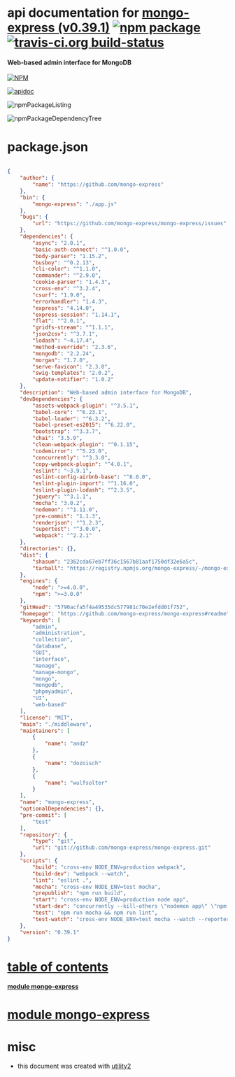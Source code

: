 # api documentation for  [mongo-express (v0.39.1)](https://github.com/mongo-express/mongo-express#readme)  [![npm package](https://img.shields.io/npm/v/npmdoc-mongo-express.svg?style=flat-square)](https://www.npmjs.org/package/npmdoc-mongo-express) [![travis-ci.org build-status](https://api.travis-ci.org/npmdoc/node-npmdoc-mongo-express.svg)](https://travis-ci.org/npmdoc/node-npmdoc-mongo-express)
#### Web-based admin interface for MongoDB

[![NPM](https://nodei.co/npm/mongo-express.png?downloads=true&downloadRank=true&stars=true)](https://www.npmjs.com/package/mongo-express)

[![apidoc](https://npmdoc.github.io/node-npmdoc-mongo-express/build/screenCapture.buildCi.browser.apidoc.html.png)](https://npmdoc.github.io/node-npmdoc-mongo-express/build/apidoc.html)

![npmPackageListing](https://npmdoc.github.io/node-npmdoc-mongo-express/build/screenCapture.npmPackageListing.svg)

![npmPackageDependencyTree](https://npmdoc.github.io/node-npmdoc-mongo-express/build/screenCapture.npmPackageDependencyTree.svg)



# package.json

```json

{
    "author": {
        "name": "https://github.com/mongo-express"
    },
    "bin": {
        "mongo-express": "./app.js"
    },
    "bugs": {
        "url": "https://github.com/mongo-express/mongo-express/issues"
    },
    "dependencies": {
        "async": "2.0.1",
        "basic-auth-connect": "^1.0.0",
        "body-parser": "1.15.2",
        "busboy": "^0.2.13",
        "cli-color": "^1.1.0",
        "commander": "^2.9.0",
        "cookie-parser": "1.4.3",
        "cross-env": "^3.2.4",
        "csurf": "1.9.0",
        "errorhandler": "1.4.3",
        "express": "4.14.0",
        "express-session": "1.14.1",
        "flat": "^2.0.1",
        "gridfs-stream": "^1.1.1",
        "json2csv": "^3.7.1",
        "lodash": "~4.17.4",
        "method-override": "2.3.6",
        "mongodb": "2.2.24",
        "morgan": "1.7.0",
        "serve-favicon": "2.3.0",
        "swig-templates": "2.0.2",
        "update-notifier": "1.0.2"
    },
    "description": "Web-based admin interface for MongoDB",
    "devDependencies": {
        "assets-webpack-plugin": "^3.5.1",
        "babel-core": "^6.23.1",
        "babel-loader": "^6.3.2",
        "babel-preset-es2015": "^6.22.0",
        "bootstrap": "^3.3.7",
        "chai": "3.5.0",
        "clean-webpack-plugin": "^0.1.15",
        "codemirror": "^5.23.0",
        "concurrently": "^3.3.0",
        "copy-webpack-plugin": "^4.0.1",
        "eslint": "~3.9.1",
        "eslint-config-airbnb-base": "^8.0.0",
        "eslint-plugin-import": "^1.16.0",
        "eslint-plugin-lodash": "^2.3.5",
        "jquery": "^3.1.1",
        "mocha": "3.0.2",
        "nodemon": "^1.11.0",
        "pre-commit": "1.1.3",
        "renderjson": "^1.2.3",
        "supertest": "^3.0.0",
        "webpack": "^2.2.1"
    },
    "directories": {},
    "dist": {
        "shasum": "2362cda67eb7ff36c1567b81aaf1750df32e6a5c",
        "tarball": "https://registry.npmjs.org/mongo-express/-/mongo-express-0.39.1.tgz"
    },
    "engines": {
        "node": ">=4.0.0",
        "npm": ">=3.0.0"
    },
    "gitHead": "5790acfa5f4a49535dc577981c70e2efdd01f752",
    "homepage": "https://github.com/mongo-express/mongo-express#readme",
    "keywords": [
        "admin",
        "administration",
        "collection",
        "database",
        "GUI",
        "interface",
        "manage",
        "manage-mongo",
        "mongo",
        "mongodb",
        "phpmyadmin",
        "UI",
        "web-based"
    ],
    "license": "MIT",
    "main": "./middleware",
    "maintainers": [
        {
            "name": "andz"
        },
        {
            "name": "dozoisch"
        },
        {
            "name": "wulfsolter"
        }
    ],
    "name": "mongo-express",
    "optionalDependencies": {},
    "pre-commit": [
        "test"
    ],
    "repository": {
        "type": "git",
        "url": "git://github.com/mongo-express/mongo-express.git"
    },
    "scripts": {
        "build": "cross-env NODE_ENV=production webpack",
        "build-dev": "webpack --watch",
        "lint": "eslint .",
        "mocha": "cross-env NODE_ENV=test mocha",
        "prepublish": "npm run build",
        "start": "cross-env NODE_ENV=production node app",
        "start-dev": "concurrently --kill-others \"nodemon app\" \"npm run build-dev\"",
        "test": "npm run mocha && npm run lint",
        "test-watch": "cross-env NODE_ENV=test mocha --watch --reporter spec"
    },
    "version": "0.39.1"
}
```



# <a name="apidoc.tableOfContents"></a>[table of contents](#apidoc.tableOfContents)

#### [module mongo-express](#apidoc.module.mongo-express)



# <a name="apidoc.module.mongo-express"></a>[module mongo-express](#apidoc.module.mongo-express)



# misc
- this document was created with [utility2](https://github.com/kaizhu256/node-utility2)
